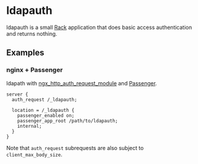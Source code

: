 # ldapauth
ldapauth is a small [Rack](https://rack.github.io/) application that does basic access authentication and returns nothing.

## Examples
### nginx + Passenger
ldapath with [ngx_http_auth_request_module](https://nginx.org/en/docs/http/ngx_http_auth_request_module.html) and [Passenger](https://www.phusionpassenger.com/library/config/nginx/reference/).

```
server {
  auth_request /_ldapauth;

  location = /_ldapauth {
    passenger_enabled on;
    passenger_app_root /path/to/ldapauth;
    internal;
  }
}
```

Note that `auth_request` subrequests are also subject to `client_max_body_size`.
